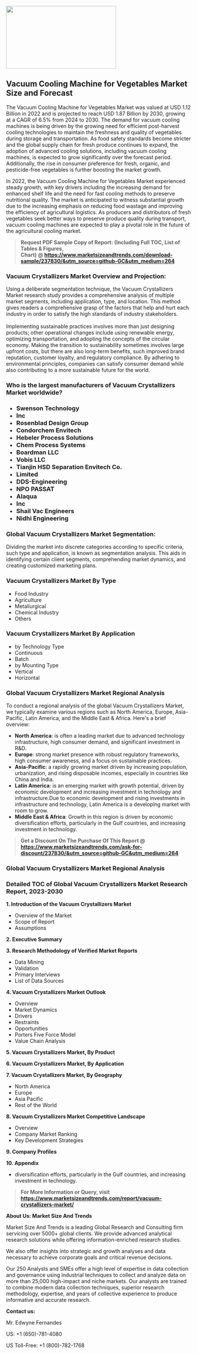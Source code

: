 <p><img class="alignnone size-medium wp-image-20088" src="https://ffe5etoiles.com/wp-content/uploads/2024/12/MST1-300x171.png" alt="" width="300" height="171" /></p><h2>Vacuum Cooling Machine for Vegetables Market Size and Forecast</h2><p>The Vacuum Cooling Machine for Vegetables Market was valued at USD 1.12 Billion in 2022 and is projected to reach USD 1.87 Billion by 2030, growing at a CAGR of 6.5% from 2024 to 2030. The demand for vacuum cooling machines is being driven by the growing need for efficient post-harvest cooling technologies to maintain the freshness and quality of vegetables during storage and transportation. As food safety standards become stricter and the global supply chain for fresh produce continues to expand, the adoption of advanced cooling solutions, including vacuum cooling machines, is expected to grow significantly over the forecast period. Additionally, the rise in consumer preference for fresh, organic, and pesticide-free vegetables is further boosting the market growth.</p><p>In 2022, the Vacuum Cooling Machine for Vegetables Market experienced steady growth, with key drivers including the increasing demand for enhanced shelf life and the need for fast cooling methods to preserve nutritional quality. The market is anticipated to witness substantial growth due to the increasing emphasis on reducing food wastage and improving the efficiency of agricultural logistics. As producers and distributors of fresh vegetables seek better ways to preserve produce quality during transport, vacuum cooling machines are expected to play a pivotal role in the future of the agricultural cooling market.</p></p><blockquote id="" class=""><strong>Request PDF Sample Copy of Report: (Including Full TOC, List of Tables &amp; Figures, Chart)&nbsp;@&nbsp;<strong><a href="https://www.marketsizeandtrends.com/download-sample/237830/&utm_source=github-GC&utm_medium=264" target="_blank">https://www.marketsizeandtrends.com/download-sample/237830/&utm_source=github-GC&utm_medium=264</a></strong></strong></blockquote><h3 id="" class="">Vacuum Crystallizers Market&nbsp;Overview and Projection:</h3><p id="" class="">Using a deliberate segmentation technique, the Vacuum Crystallizers Market research study provides a comprehensive analysis of multiple market segments, including application, type, and location. This method gives readers a comprehensive grasp of the factors that help and hurt each industry in order to satisfy the high standards of industry stakeholders. <br /> <br />Implementing sustainable practices involves more than just designing products; other operational changes include using renewable energy, optimizing transportation, and adopting the concepts of the circular economy. Making the transition to sustainability sometimes involves large upfront costs, but there are also long-term benefits, such improved brand reputation, customer loyalty, and regulatory compliance. By adhering to environmental principles, companies can satisfy consumer demand while also contributing to a more sustainable future for the world.</p><h3 id="" class="">Who is the largest manufacturers of&nbsp;Vacuum Crystallizers Market worldwide?</h3><h3 class=""><p><ul><li>Swenson Technology </li><li> Inc </li><li> Rosenblad Design Group </li><li> Condorchem Envitech </li><li> Hebeler Process Solutions </li><li> Chem Process Systems </li><li> Boardman LLC </li><li> Vobis LLC </li><li> Tianjin HSD Separation Envitech Co. </li><li> Limited </li><li> DDS-Engineering </li><li> NPO PASSAT </li><li> Alaqua </li><li> Inc </li><li> Shail Vac Engineers </li><li> Nidhi Engineering</li></ul></p></h3><h3 id="" class="">Global&nbsp;Vacuum Crystallizers Market Segmentation:</h3><p id="" class="">Dividing the market into discrete categories according to specific criteria, such type and application, is known as segmentation analysis. This aids in identifying certain client segments, comprehending market dynamics, and creating customized marketing plans.</p><h3 id="" class="">Vacuum Crystallizers Market&nbsp;By Type</h3><p><p><ul><li>Food Industry</li><li> Agriculture</li><li> Metallurgical</li><li> Chemical Industry</li><li> Others</p></li></ul></p></p><h3 id="" class="">Vacuum Crystallizers Market&nbsp;By Application</h3><p class=""><p><ul><li>by Technology Type</li><li> Continuous</li><li> Batch</li><li> by Mounting Type</li><li> Vertical</li><li> Horizontal</li></ul></p></p><h3 id="" class="">Global Vacuum Crystallizers Market Regional Analysis</h3><p id="" class="">To conduct a regional analysis of the global Vacuum Crystallizers Market, we typically examine various regions such as North America, Europe, Asia-Pacific, Latin America, and the Middle East &amp; Africa. Here's a brief overview:</p><ul><li><strong>North America</strong>: is often a leading market due to advanced technology infrastructure, high consumer demand, and significant investment in R&amp;D.</li><li><strong>Europe</strong>: strong market presence with robust regulatory frameworks, high consumer awareness, and a focus on sustainable practices.</li><li><strong>Asia-Pacific</strong>: a rapidly growing market driven by increasing population, urbanization, and rising disposable incomes, especially in countries like China and India.</li><li><strong>Latin America</strong>: is an emerging market with growth potential, driven by economic development and increasing investment in technology and infrastructure.Due to economic development and rising investments in infrastructure and technology, Latin America is a developing market with room to grow.</li><li><strong>Middle East &amp; Africa</strong>: Growth in this region is driven by economic diversification efforts, particularly in the Gulf countries, and increasing investment in technology.</li></ul><blockquote id="" class=""><strong>Get a Discount On The Purchase Of This Report @ <strong><a href="https://www.marketsizeandtrends.com/ask-for-discount/237830/&utm_source=github-GC&utm_medium=264" target="_blank">https://www.marketsizeandtrends.com/ask-for-discount/237830/&utm_source=github-GC&utm_medium=264</a></strong></strong></blockquote><h3 id="" class="">Global Vacuum Crystallizers Market Regional Analysis</h3><h3 id="" class="">Detailed TOC of Global Vacuum Crystallizers Market Research Report, 2023-2030</h3><p id="" class=""><strong>1. Introduction of the Vacuum Crystallizers Market</strong></p><ul><li>Overview of the Market</li><li>Scope of Report</li><li>Assumptions</li></ul><p id="" class=""><strong>2. Executive Summary</strong></p><p id="" class=""><strong>3. Research Methodology of Verified Market Reports</strong></p><ul><li>Data Mining</li><li>Validation</li><li>Primary Interviews</li><li>List of Data Sources</li></ul><p id="" class=""><strong>4. Vacuum Crystallizers Market Outlook</strong></p><ul><li>Overview</li><li>Market Dynamics</li><li>Drivers</li><li>Restraints</li><li>Opportunities</li><li>Porters Five Force Model</li><li>Value Chain Analysis</li></ul><p id="" class=""><strong>5. Vacuum Crystallizers Market, By Product</strong></p><p id="" class=""><strong>6. Vacuum Crystallizers Market, By Application</strong></p><p id="" class=""><strong>7. Vacuum Crystallizers Market, By Geography</strong></p><ul><li>North America</li><li>Europe</li><li>Asia Pacific</li><li>Rest of the World</li></ul><p id="" class=""><strong>8. Vacuum Crystallizers Market Competitive Landscape</strong></p><ul><li>Overview</li><li>Company Market Ranking</li><li>Key Development Strategies</li></ul><p id="" class=""><strong>9. Company Profiles</strong></p><p id="" class=""><strong>10. Appendix</strong></p><ul><li>diversification efforts, particularly in the Gulf countries, and increasing investment in technology.</li></ul><blockquote id="" class=""><strong>For More Information or Query, visit <strong><strong><a href="https://www.marketsizeandtrends.com/report/vacuum-crystallizers-market/" target="_blank">https://www.marketsizeandtrends.com/report/vacuum-crystallizers-market/</a></strong></strong></strong></blockquote><p id="" class=""><strong>About Us: Market Size And Trends</strong></p><p id="" class="">Market Size And Trends is a leading Global Research and Consulting firm servicing over 5000+ global clients. We provide advanced analytical research solutions while offering information-enriched research studies.</p><p id="" class="">We also offer insights into strategic and growth analyses and data necessary to achieve corporate goals and critical revenue decisions.</p><p id="" class="">Our 250 Analysts and SMEs offer a high level of expertise in data collection and governance using industrial techniques to collect and analyze data on more than 25,000 high-impact and niche markets. Our analysts are trained to combine modern data collection techniques, superior research methodology, expertise, and years of collective experience to produce informative and accurate research.</p><p id="" class=""><strong>Contact us:</strong></p><p id="" class="">Mr. Edwyne Fernandes</p><p id="" class="">US: +1 (650)-781-4080</p><p id="" class="">US Toll-Free: +1 (800)-782-1768</p>

